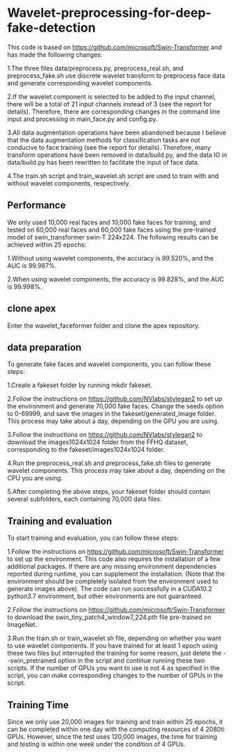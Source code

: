 
# Wavelet-preprocessing-for-deep-fake-detection

This code is based on https://github.com/microsoft/Swin-Transformer and has made the following changes:

1.The three files data/preprocess.py, preprocess_real.sh, and preprocess_fake.sh use discrete wavelet transform to preprocess face data and generate corresponding wavelet components.

2.If the wavelet component is selected to be added to the input channel, there will be a total of 21 input channels instead of 3 (see the report for details). Therefore, there are corresponding changes in the command line input and processing in main_face.py and config.py.

3.All data augmentation operations have been abandoned because I believe that the data augmentation methods for classification tasks are not conducive to face training (see the report for details). Therefore, many transform operations have been removed in data/build.py, and the data IO in data/build.py has been rewritten to facilitate the input of face data.

4.The train.sh script and train_wavelet.sh script are used to train with and without wavelet components, respectively.

## Performance

We only used 10,000 real faces and 10,000 fake faces for training, and tested on 60,000 real faces and 60,000 fake faces using the pre-trained model of swin_transformer swin-T 224x224. The following results can be achieved within 25 epochs:

1.Without using wavelet components, the accuracy is 99.520%, and the AUC is 99.987%.

2.When using wavelet components, the accuracy is 99.828%, and the AUC is 99.998%.

## clone apex

Enter the wavelet_faceformer folder and clone the apex repository. 

## data preparation

To generate fake faces and wavelet components, you can follow these steps:

1.Create a fakeset folder by running mkdir fakeset.

2.Follow the instructions on https://github.com/NVlabs/stylegan2 to set up the environment and generate 70,000 fake faces. Change the seeds option to 0-69999, and save the images in the fakeset/generated_image folder. This process may take about a day, depending on the GPU you are using.

3.Follow the instructions on https://github.com/NVlabs/stylegan2 to download the images1024x1024 folder from the FFHQ dataset, corresponding to the fakeset/images1024x1024 folder.

4.Run the preprocess_real.sh and preprocess_fake.sh files to generate wavelet components. This process may take about a day, depending on the CPU you are using.

5.After completing the above steps, your fakeset folder should contain several subfolders, each containing 70,000 data files.


## Training and evaluation

To start training and evaluation, you can follow these steps:

1.Follow the instructions on https://github.com/microsoft/Swin-Transformer to set up the environment. This code also requires the installation of a few additional packages. If there are any missing environment dependencies reported during runtime, you can supplement the installation. (Note that the environment should be completely isolated from the environment used to generate images above). The code can run successfully in a CUDA10.2 python3.7 environment, but other environments are not guaranteed.

2.Follow the instructions on https://github.com/microsoft/Swin-Transformer to download the swin_tiny_patch4_window7_224.pth file pre-trained on ImageNet.

3.Run the train.sh or train_wavelet.sh file, depending on whether you want to use wavelet components. If you have trained for at least 1 epoch using these two files but interrupted the training for some reason, just delete the --swin_pretrained option in the script and continue running these two scripts. If the number of GPUs you want to use is not 4 as specified in the script, you can make corresponding changes to the number of GPUs in the script.

## Training Time

Since we only use 20,000 images for training and train within 25 epochs, it can be completed within one day with the computing resources of 4 2080ti GPUs. However, since the test uses 120,000 images, the time for training and testing is within one week under the condition of 4 GPUs.








